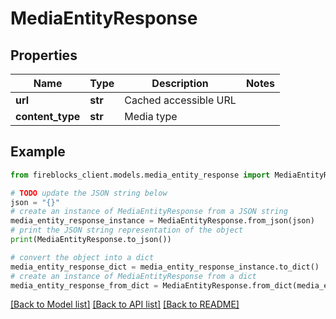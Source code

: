 # MediaEntityResponse


## Properties

Name | Type | Description | Notes
------------ | ------------- | ------------- | -------------
**url** | **str** | Cached accessible URL | 
**content_type** | **str** | Media type | 

## Example

```python
from fireblocks_client.models.media_entity_response import MediaEntityResponse

# TODO update the JSON string below
json = "{}"
# create an instance of MediaEntityResponse from a JSON string
media_entity_response_instance = MediaEntityResponse.from_json(json)
# print the JSON string representation of the object
print(MediaEntityResponse.to_json())

# convert the object into a dict
media_entity_response_dict = media_entity_response_instance.to_dict()
# create an instance of MediaEntityResponse from a dict
media_entity_response_from_dict = MediaEntityResponse.from_dict(media_entity_response_dict)
```
[[Back to Model list]](../README.md#documentation-for-models) [[Back to API list]](../README.md#documentation-for-api-endpoints) [[Back to README]](../README.md)


